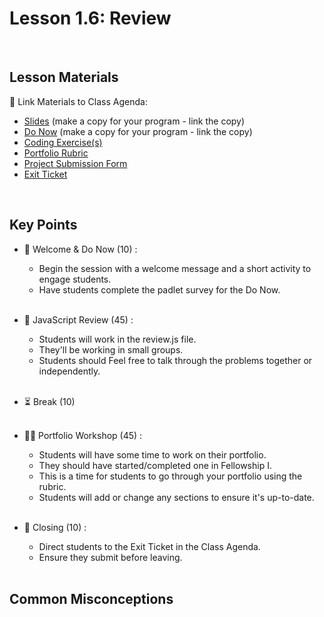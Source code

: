 # Lesson 1.6: Review

<br>

## Lesson Materials

📖 Link Materials to Class Agenda:
- [Slides](https://docs.google.com/presentation/d/1qRI04VC0FxfIKKd8r7bavMf9lB5ftfsdruLHR5P0s8s/edit?usp=sharing) (make a copy for your program - link the copy)
- [Do Now](https://codenation.padlet.org/mikahughes/make-a-copy-flw2-unit-1-temp-check-zsw7wy8bkhia2oth) (make a copy for your program - link the copy)
- [Coding Exercise(s)](https://github.com/itscodenation/flw2-u1l6-23-24-student-exercises)
- [Portfolio Rubric](https://docs.google.com/document/d/1OJXGhIK65V18QT9YfYc7OtGi3gcwb3r-2PwhSqPRCVw/edit?usp=sharing)
- [Project Submission Form](https://forms.gle/5BQLyaNjbMnQd1du9)
- [Exit Ticket](https://forms.gle/CPrmJxRwkHTeB9gz9)

<br>

## Key Points

- 👋 Welcome & Do Now (10) :
    - Begin the session with a welcome message and a short activity to engage students.
    - Have students complete the padlet survey for the Do Now.<br><br>

- 🔄 JavaScript Review (45) :
    - Students will work in the review.js file.
    - They'll be working in small groups. 
    - Students should Feel free to talk through the problems together or independently.<br><br>

- ⏳ Break (10)<br><br>

- 👩‍💻 Portfolio Workshop (45) :
    - Students will have some time to work on their portfolio.
    - They should have started/completed one in Fellowship I.
    - This is a time for students to go through your portfolio using the rubric.
    - Students will add or change any sections to ensure it's up-to-date.<br><br>

- 👋 Closing (10) :
    - Direct students to the Exit Ticket in the Class Agenda.
    - Ensure they submit before leaving.<br><br>


## Common Misconceptions
